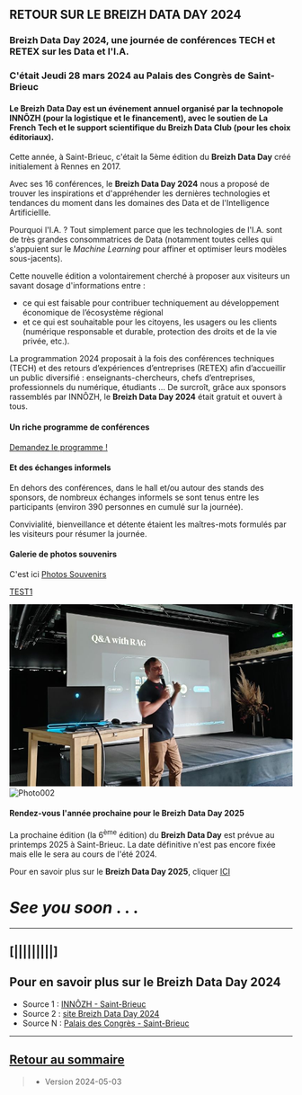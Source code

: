 ## RETOUR SUR LE BREIZH DATA DAY 2024 


### Breizh Data Day 2024, une journée de conférences TECH et RETEX sur les Data et l'I.A. 
### C'était Jeudi 28 mars 2024 au Palais des Congrès de Saint-Brieuc

#### Le Breizh Data Day est un événement annuel organisé par la technopole INNÔZH (pour la logistique et le financement), avec le soutien de La French Tech et le support scientifique du Breizh Data Club (pour les choix éditoriaux).

Cette année, à Saint-Brieuc, c'était la 5ème édition du **Breizh Data Day** créé initialement à Rennes en 2017. 

Avec ses 16 conférences, le **Breizh Data Day 2024** nous a proposé de trouver les inspirations et d'appréhender les dernières technologies et tendances du moment dans les domaines des Data et de l'Intelligence Artificiellle.

Pourquoi l'I.A. ? Tout simplement parce que les technologies de l'I.A. sont de très grandes consommatrices de Data (notamment toutes celles qui s'appuient sur le _Machine Learning_ pour affiner et optimiser leurs modèles sous-jacents).

Cette nouvelle édition a volontairement cherché à proposer aux visiteurs un savant dosage d'informations entre :
- ce qui est faisable pour contribuer techniquement au développement économique de l’écosystème régional
- et ce qui est souhaitable pour les citoyens, les usagers ou les clients (numérique responsable et durable, protection des droits et de la vie privée, etc.).

La programmation 2024 proposait à la fois des conférences techniques (TECH) et des retours d’expériences d’entreprises (RETEX) afin d’accueillir un public diversifié : enseignants-chercheurs, chefs d’entreprises, professionnels du
numérique, étudiants … De surcroît, grâce aux sponsors rassemblés par INNÔZH, le **Breizh Data Day 2024** était gratuit et ouvert à tous.


>

#### Un riche programme de conférences

[Demandez le programme !](../illustrim/PDFfiles/Programme_BDD2024-OK.pdf)


>

#### Et des échanges informels 

En dehors des conférences, dans le hall et/ou autour des stands des sponsors, de nombreux échanges informels se sont tenus entre les participants (environ 390 personnes en cumulé sur la journée).

Convivialité, bienveillance et détente étaient les maîtres-mots formulés par les visiteurs pour résumer la journée.

#### Galerie de photos souvenirs
C'est ici [Photos Souvenirs](../File_BzhCamp2023photos)

[TEST1](../illustrim/Photos)

![Photo001](../illustrim/Photos/2024-05-14_BDC_Meetup_CorentinBjpg.jpg)
![Photo002](../illustrim/01_Facade_Palais_Congrès.jpg)



#### Rendez-vous l'année prochaine pour le Breizh Data Day 2025 

La prochaine édition (la 6<sup>ème</sup> édition) du **Breizh Data Day** est prévue au printemps 2025 à Saint-Brieuc. La date définitive n'est pas encore fixée mais elle le sera au cours de l'été 2024.

Pour en savoir plus sur le **Breizh Data Day 2025**, cliquer [ICI](https://breizhdataday.innozh.fr/)

#  _See you soon_ . . .

 
---

## [|||||||||] 
>
## Pour en savoir plus sur le Breizh Data Day 2024

- Source 1 : [INNÔZH - Saint-Brieuc](https://www.innozh.fr/innozh/qui-sommes-nous-2/)
- Source 2 : [site Breizh Data Day 2024](https://breizhdataday.innozh.fr/)
- Source N : [Palais des Congrès - Saint-Brieuc](https://www.saintbrieucexpocongres.com/)
  
---

## [Retour au sommaire](https://dcn-prof.github.io/breizhdataclub/)
  
>

>  *  Version 2024-05-03
>    
